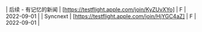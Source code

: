 | 后续 - 有记忆的新闻 | [https://testflight.apple.com/join/KyZUvXYo] | F | 2022-09-01 |
| Syncnext | [https://testflight.apple.com/join/HjYGC4aZ] | F | 2022-09-01 |
